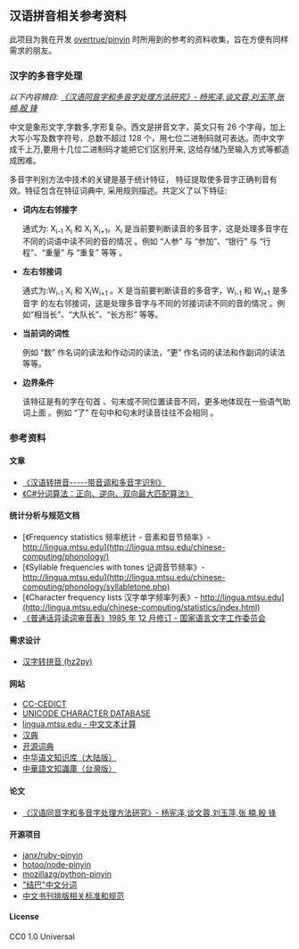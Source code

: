 汉语拼音相关参考资料
---

此项目为我在开发 [overtrue/pinyin](https://github.com/overtrue/pinyin) 时所用到的参考的资料收集，旨在方便有同样需求的朋友。

### 汉字的多音字处理

_以下内容摘自: [《汉语同音字和多音字处理方法研究》- 杨宪泽,谈文蓉,刘玉萍,张  楠,殷  锋](汉语同音字和多音字处理方法研究.pdf)_

中文是象形文字,字数多,字形复杂。西文是拼音文字，英文只有 26 个字母，加上大写小写及数字符号，总数不超过 128 个，用七位二进制码就可表达。而中文字成千上万,要用十几位二进制码才能把它们区别开来, 这给存储乃至输入方式等都造成困难。

多音字判别方法中技术的关键是基于统计特征， 特征提取使多音字正确判音有效。特征包含在特征词典中, 采用规则描述。共定义了以下特征:

- **词内左右邻接字**

    通式为: X<sub>i-1</sub> X<sub>i</sub> 和 X<sub>i</sub> X<sub>i+1</sub>。X<sub>i</sub> 是当前要判断读音的多音字，这是处理多音字在不同的词语中读不同的音的情况 。例如 “人参” 与 “参加”、“银行” 与 “行程”、“重量” 与 “重复” 等等 。

- **左右邻接词**

    通式为:W<sub>i-1</sub> X<sub>i</sub> 和 X<sub>i</sub>W<sub>i+1</sub> 。X 是当前要判断读音的多音字，W<sub>i-1</sub> 和 W<sub>i+1</sub> 是多音字 的左右邻接词，这是处理多音字与不同的邻接词读不同的音的情况 。例如“相当长”、“大队长”、“长方形” 等等。

- **当前词的词性**

    例如 “数” 作名词的读法和作动词的读法，“更” 作名词的读法和作副词的读法等等。

- **边界条件**

    该特征是有的字在句首 、句末或不同位置读音不同，更多地体现在一些语气助词上面 。例如 “了” 在句中和句末时读音往往不会相同 。

### 参考资料

#### 文章

- [《汉语转拼音-----带音调和多音字识别》](http://www.cnblogs.com/sunli/archive/2007/11/21/967294.html)
- [《C#分词算法：正向、逆向、双向最大匹配算法》](http://my.oschina.net/u/1270374/blog/164042)

#### 统计分析与规范文档

- [《Frequency statistics 频率统计 - 音素和音节频率》- http://lingua.mtsu.edu](http://lingua.mtsu.edu/chinese-computing/phonology/)
- [《Syllable frequencies with tones 记调音节频率》- http://lingua.mtsu.edu](http://lingua.mtsu.edu/chinese-computing/phonology/syllabletone.php)
- [《Character frequency lists 汉字单字频率列表》- http://lingua.mtsu.edu](http://lingua.mtsu.edu/chinese-computing/statistics/index.html)
- [《普通话异读词审音表》1985 年 12 月修订 - 国家语言文字工作委员会](普通话异读词审音表.pdf)

#### 需求设计

- [汉字转拼音 (hz2py)](https://gist.github.com/erning/1338746)

#### 网站

- [CC-CEDICT](http://cc-cedict.org/wiki/)
- [UNICODE CHARACTER DATABASE](http://www.unicode.org/reports/tr44/)
- [lingua.mtsu.edu - 中文文本计算](http://lingua.mtsu.edu/chinese-computing/)
- [汉典](http://www.zdic.net/)
- [开源词典](http://kaifangcidian.com/)
- [中华语文知识库（大陆版）](http://www.zhonghuayuwen.org/)
- [中華語文知識庫（台灣版）](http://chinese-linguipedia.org/clk/)

#### 论文

- [《汉语同音字和多音字处理方法研究》- 杨宪泽,谈文蓉,刘玉萍,张  楠,殷  锋](汉语同音字和多音字处理方法研究.pdf)

#### 开源项目

- [janx/ruby-pinyin](https://github.com/janx/ruby-pinyin)
- [hotoo/node-pinyin](https://github.com/hotoo/node-pinyin)
- [mozillazg/python-pinyin](https://github.com/mozillazg/python-pinyin)
- ["结巴"中文分词](https://github.com/erning/jieba)
- [中文书刊排版相关标准和规范](https://github.com/Haixing-Hu/typesetting-standard)

#### License

CC0 1.0 Universal
